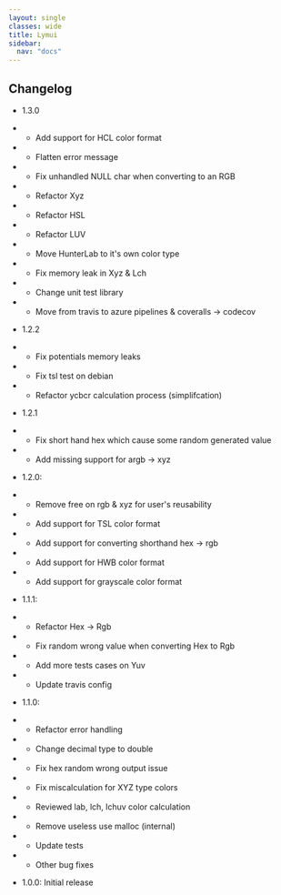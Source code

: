```yaml
---
layout: single
classes: wide
title: Lymui
sidebar:
  nav: "docs"
---
```


## Changelog

* 1.3.0
* * Add support for HCL color format
* * Flatten error message
* * Fix unhandled NULL char when converting to an RGB
* * Refactor Xyz
* * Refactor HSL
* * Refactor LUV
* * Move HunterLab to it's own color type 
* * Fix memory leak in Xyz & Lch
* * Change unit test library
* * Move from travis to azure pipelines & coveralls -> codecov

* 1.2.2
* * Fix potentials memory leaks
* * Fix tsl test on debian
* * Refactor ycbcr calculation process (simplifcation)

* 1.2.1
* * Fix short hand hex which cause some random generated value
* * Add missing support for argb -> xyz

* 1.2.0:
* * Remove free on rgb & xyz for user's reusability 
* * Add support for TSL color format
* * Add support for converting shorthand hex -> rgb
* * Add support for HWB color format
* * Add support for grayscale color format

* 1.1.1:
* * Refactor Hex -> Rgb
* * Fix random wrong value when converting Hex to Rgb
* * Add more tests cases on Yuv
* * Update travis config

* 1.1.0: 
* * Refactor error handling
* * Change decimal type to double
* * Fix hex random wrong output issue
* * Fix miscalculation for XYZ type colors
* * Reviewed lab, lch, lchuv color calculation
* * Remove useless use malloc (internal)
* * Update tests
* * Other bug fixes

* 1.0.0: Initial release